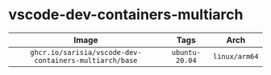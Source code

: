 # vscode-dev-containers-multiarch

| Image | Tags | Arch |
| :---: | :--: | :--: |
| `ghcr.io/sarisia/vscode-dev-containers-multiarch/base` | `ubuntu-20.04` | `linux/arm64` |
